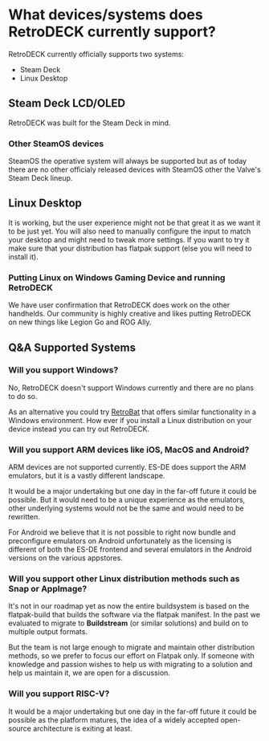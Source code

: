 # What devices/systems does RetroDECK currently support?

RetroDECK currently officially supports two systems:

- Steam Deck
- Linux Desktop

## Steam Deck LCD/OLED

RetroDECK was built for the Steam Deck in mind.

### Other SteamOS devices

SteamOS the operative system will always be supported but as of today there are no other officialy released devices with SteamOS other the Valve's Steam Deck lineup.

## Linux Desktop

It is working, but the user experience might not be that great it as we want it to be just yet.
You will also need to manually configure the input to match your desktop and might need to tweak more settings. If you want to try it make sure that your distribution has flatpak support (else you will need to install it).

### Putting Linux on Windows Gaming Device and running RetroDECK

We have user confirmation that RetroDECK does work on the other handhelds. Our community is highly creative and likes putting RetroDECK on new things like Legion Go and ROG Ally.

## Q&A Supported Systems

### Will you support Windows?

No, RetroDECK doesn't support Windows currently and there are no plans to do so.

As an alternative you could try [RetroBat](https://www.retrobat.org/) that offers similar functionality in a Windows environment.
How ever if you install a Linux distribution on your device instead you can try out RetroDECK.

### Will you support ARM devices like iOS, MacOS and Android?

ARM devices are not supported currently. ES-DE does support the ARM emulators, but it is a vastly different landscape.

It would be a major undertaking but one day in the far-off future it could be possible. But it would need to be a unique experience as the emulators, other underlying systems would not be the same and would need to be rewritten.

For Android we believe that it is not possible to right now bundle and preconfigure emulators on Android unfortunately as the licensing is different of both the ES-DE frontend and several emulators in the Android versions on the various appstores.

### Will you support other Linux distribution methods such as Snap or AppImage?

It's not in our roadmap yet as now the entire buildsystem is based on the flatpak-build that builds the software via the flatpak manifest.
In the past we evaluated to migrate to **Buildstream** (or similar solutions) and build on to multiple output formats.

But the team is not large enough to migrate and maintain other distribution methods, so we prefer to focus our effort on Flatpak only.
If someone with knowledge and passion wishes to help us with migrating to a solution and help us maintain it, we are open for a discussion.

### Will you support RISC-V?

It would be a major undertaking but one day in the far-off future it could be possible as the platform matures, the idea of a widely accepted open-source architecture is exiting at least.


